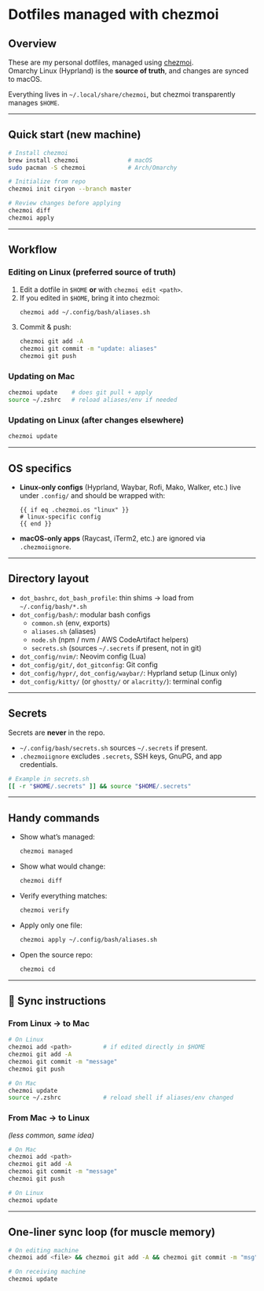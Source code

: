 # Dotfiles managed with chezmoi

## Overview

These are my personal dotfiles, managed using [chezmoi](https://www.chezmoi.io).  
Omarchy Linux (Hyprland) is the **source of truth**, and changes are synced to macOS.

Everything lives in `~/.local/share/chezmoi`, but chezmoi transparently manages `$HOME`.

---

## Quick start (new machine)

```sh
# Install chezmoi
brew install chezmoi              # macOS
sudo pacman -S chezmoi            # Arch/Omarchy

# Initialize from repo
chezmoi init ciryon --branch master

# Review changes before applying
chezmoi diff
chezmoi apply
```

---

## Workflow

### Editing on Linux (preferred source of truth)

1. Edit a dotfile in `$HOME` **or** with `chezmoi edit <path>`.
2. If you edited in `$HOME`, bring it into chezmoi:
   ```sh
   chezmoi add ~/.config/bash/aliases.sh
   ```
3. Commit & push:
   ```sh
   chezmoi git add -A
   chezmoi git commit -m "update: aliases"
   chezmoi git push
   ```

### Updating on Mac

```sh
chezmoi update    # does git pull + apply
source ~/.zshrc   # reload aliases/env if needed
```

### Updating on Linux (after changes elsewhere)

```sh
chezmoi update
```

---

## OS specifics

- **Linux-only configs** (Hyprland, Waybar, Rofi, Mako, Walker, etc.) live under `.config/` and should be wrapped with:
  ```tmpl
  {{ if eq .chezmoi.os "linux" }}
  # linux-specific config
  {{ end }}
  ```
- **macOS-only apps** (Raycast, iTerm2, etc.) are ignored via `.chezmoiignore`.

---

## Directory layout

- `dot_bashrc`, `dot_bash_profile`: thin shims → load from `~/.config/bash/*.sh`
- `dot_config/bash/`: modular bash configs
  - `common.sh` (env, exports)
  - `aliases.sh` (aliases)
  - `node.sh` (npm / nvm / AWS CodeArtifact helpers)
  - `secrets.sh` (sources `~/.secrets` if present, not in git)
- `dot_config/nvim/`: Neovim config (Lua)
- `dot_config/git/`, `dot_gitconfig`: Git config
- `dot_config/hypr/`, `dot_config/waybar/`: Hyprland setup (Linux only)
- `dot_config/kitty/` (or `ghostty/` or `alacritty/`): terminal config

---

## Secrets

Secrets are **never** in the repo.

- `~/.config/bash/secrets.sh` sources `~/.secrets` if present.
- `.chezmoiignore` excludes `.secrets`, SSH keys, GnuPG, and app credentials.

```sh
# Example in secrets.sh
[[ -r "$HOME/.secrets" ]] && source "$HOME/.secrets"
```

---

## Handy commands

- Show what’s managed:
  ```sh
  chezmoi managed
  ```
- Show what would change:
  ```sh
  chezmoi diff
  ```
- Verify everything matches:
  ```sh
  chezmoi verify
  ```
- Apply only one file:
  ```sh
  chezmoi apply ~/.config/bash/aliases.sh
  ```
- Open the source repo:
  ```sh
  chezmoi cd
  ```

---

## 🔄 Sync instructions

### From Linux → to Mac

```sh
# On Linux
chezmoi add <path>         # if edited directly in $HOME
chezmoi git add -A
chezmoi git commit -m "message"
chezmoi git push

# On Mac
chezmoi update
source ~/.zshrc            # reload shell if aliases/env changed
```

### From Mac → to Linux

_(less common, same idea)_

```sh
# On Mac
chezmoi add <path>
chezmoi git add -A
chezmoi git commit -m "message"
chezmoi git push

# On Linux
chezmoi update
```

---

## One-liner sync loop (for muscle memory)

```sh
# On editing machine
chezmoi add <file> && chezmoi git add -A && chezmoi git commit -m "msg" && chezmoi git push

# On receiving machine
chezmoi update
```
